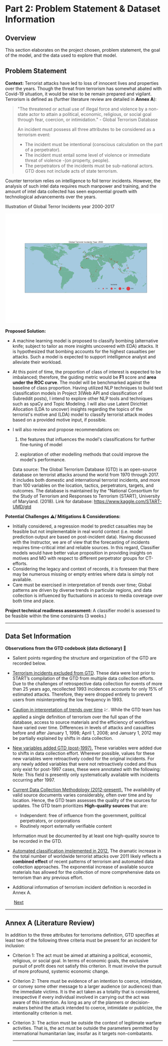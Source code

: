 # Part 2: Problem Statement &  Dataset Information

## Overview

This section elaborates on the project chosen, problem statement,  the goal of the model, and the data used to explore that model.

## Problem Statement

**Context:** Terrorist attacks have led to loss of innocent lives and properties over the years. Though the threat from terrorism has somewhat abated with Covid-19 situation, it would be wise to be remain prepared and vigilant. Terrorism is defined as (further literature review are detailed in **Annex A**): 

> "The threatened or actual use of illegal force and violence by a non-state actor to attain a political, economic, religious, or social goal through fear, coercion, or intimidation." - Global Terrorism Database
>
> An incident must possess all three attributes to be considered as a terrorism event:
>
> - The incident must be intentional (conscious calculation on the part of a perpetrator).
> - The incident must entail some level of violence or immediate threat of violence -(on property, people).
> - The perpetrators of the incidents must be sub-national actors. GTD  does not include acts of state terrorism.

Counter terrorism relies on intelligence to foil terror incidents. However, the analysis of such intel data requires much manpower and training, and the amount of intel data collected has seen exponential growth with technological advancements over the years. 

Illustration of Global Terror Incidents year 2000-2017

![Gif](https://github.com/AngShengJun/dsicapstone/blob/master/misc/output_hMJYEE.gif)

**Proposed Solution:** 

- A machine learning model is proposed to classify bombing (alternative knife; subject to tailor as more insights uncovered with EDA) attacks. It is hypothesized that bombing accounts for the highest casualties per attacks.  Such a model is expected to support intelligence analyst and alleviate their workload.

- At this point of time, the proportion of class of interest is expected to be imbalanced; therefore, the guiding metric would be **F1** score and **area under the ROC curve**. The model will be benchmarked against the baseline of class proportion. Having utilized NLP techniques to build text classification models in Project 3(Web API and classification of Subreddit posts), I intend to explore other NLP tools and techniques such as spaCy and Topic Modeling.  I will also use Latent Dirichlet Allocation (LDA to uncover) insights regarding the topics of the terrorist's motive and (LDA) model to classify terrorist attack modes based on a provided motive input, if possible.

- I will also review and propose recommendations on: 
  1. the features that influences the model's classifications for further fine-tuning of model
  
  2. exploration of other modelling methods ​that could improve the model's performance. 
  
     
  
  Data source: The Global Terrorism Database (GTD) is an open-source database on terrorist attacks around the world from 1970 through 2017. It includes both domestic and international terrorist incidents, and more than 100 variables on the location, tactics, perpetrators, targets, and outcomes. The database is maintained by the "National Consortium for the Study of Terrorism and Responses to Terrorism (START), University of Maryland. (2018). Link for database: https://www.kaggle.com/START-UMD/gtd

**Potential Challenges :warning:/ Mitigations & Considerations:**

- Initially considered, a regression model to predict casualties may be feasible but not implementable in real world context (i.e. model prediction output are based on post-incident data). Having discussed with the Instructor, we are of view that the forecasting of incidents requires time-critical intel and reliable sources. In this regard, Classifier models would have better value proposition in providing insights on motives and MO with respect to different perpetrator groups for CT-efforts.
- Considering the legacy and context of records, it is foreseen that there may be numerous missing or empty entries where data is simply not available.
- Care must be exercised in interpretation of trends over time; Global patterns are driven by diverse trends in particular regions, and data collection is influenced by fluctuations in access to media coverage over both time and place.

**Project technical readiness assessment:** A classifier model is assessed to be feasible within the time constraints (3 weeks.) 

------

## Data Set Information

**Observations from the GTD codebook (data dictionary)​ :book:**

- Salient points regarding the structure and organization of the GTD are recorded below.

- <u>Terrorism incidents excluded from GTD</u>. These data were lost prior to START’s compilation of the GTD from multiple data collection efforts. Due to the challenges of retrospective data collection for events of more than 25 years ago, recollected 1993 incidences accounts for only 15% of estimated attacks. Therefore, they were dropped entirely to prevent users from misinterpreting the low frequency in 1993. 

- <u>Caution in interpretation of trends over time</u> :chart:. While the GTD team has applied a single definition of terrorism over the full span of the database, access to source materials and the efficiency of workflows have varied over time. Differences in levels of attacks and casualties before and after January 1, 1998; April 1, 2008; and January 1, 2012 may be partially explained by shifts in data collection.

- <u>New variables added GTD (post-1997).</u> These variables were added due to shifts in data collection effort. Wherever possible, values for these new variables were retroactively coded for the original incidents. For any newly added variables that were not retroactively coded and thus only exist for post-1997 cases, these were annotated with the following:
  Note: This field is presently only systematically available with incidents occurring after 1997.

- <u>Current Data Collection Methodology (2012-present).</u> The availability of valid source documents varies considerably, often over time and by location. Hence, the GTD team assesses the quality of the sources for updates. The GTD team prioritizes **High-quality sources** that are:

  - Independent: free of influence from the government, political perpetrators, or corporations
  - Routinely report externally verifiable content

  Information must be documented by at least one high-quality source to be recorded in the GTD.

- <u>Automated classification implemented in 2012.</u> The dramatic increase in the total number of worldwide terrorist attacks over 2011 likely reflects a **combined effect** of recent patterns of terrorism and automated data collection approaches. The exponential increase of available source materials has allowed for the collection of more comprehensive data on terrorism than any previous effort. 

- Additional information of terrorism incident definition is recorded in Annex A.

  ​																																											[Next](https://github.com/AngShengJun/dsicapstone/tree/master/p03_dataclean_eda)

---

## Annex A (Literature Review)

In addition to the three attributes for terrorisms definition, GTD specifies at least two of the following three criteria must be present for an incident for inclusion:

- Criterion 1: The act must be aimed at attaining a political, economic, religious, or social goal. In terms of economic goals, the exclusive pursuit of profit does not satisfy this criterion. It must involve the pursuit of more profound, systemic economic change.
- Criterion 2: There must be evidence of an intention to coerce, intimidate, or convey some other message to a larger audience (or audiences) than the immediate victims. It is the act taken as a totality that is considered, irrespective if every individual involved in carrying out the act was aware of this intention. As long as any of the planners or decision-makers behind the attack intended to coerce, intimidate or publicize, the intentionality criterion is met.

- Criterion 3: The action must be outside the context of legitimate warfare activities. That is, the act must be outside the parameters permitted by international humanitarian law, insofar as it targets non-combatants.

  ------

  